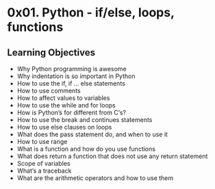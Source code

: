 # 0x01. Python - if/else, loops, functions

## Learning Objectives

-  Why Python programming is awesome
-  Why indentation is so important in Python
-  How to use the if, if ... else statements
-  How to use comments
-  How to affect values to variables
-  How to use the while and for loops
-  How is Python’s for different from C‘s?
-  How to use the break and continues statements
-  How to use else clauses on loops
-  What does the pass statement do, and when to use it
-  How to use range
-  What is a function and how do you use functions
-  What does return a function that does not use any return statement
-  Scope of variables
-  What’s a traceback
-  What are the arithmetic operators and how to use them
